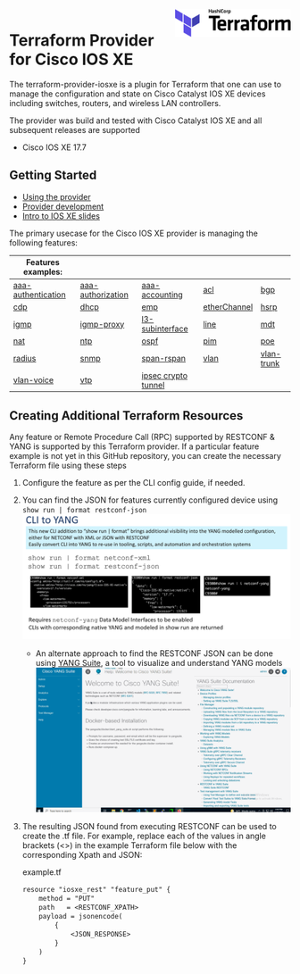 <a href="https://terraform.io">
    <img src=".github/terraform_logo.svg" alt="Terraform logo" title="Terraform" align="right" height="50" />
</a>

# Terraform Provider for Cisco IOS XE

The terraform-provider-iosxe is a plugin for Terraform that one can use to manage the configuration and state on Cisco Catalyst IOS XE devices including switches, routers, and wireless LAN controllers.

The provider was build and tested with Cisco Catalyst IOS XE and all subsequent releases are supported
- Cisco IOS XE 17.7

## Getting Started

- [Using the provider](docs/index.md)
- [Provider development](./DEVELOPMENT.md)
- [Intro to IOS XE slides](docs/resources/intro_to_terraform_video.pdf)


The primary usecase for the Cisco IOS XE provider is managing the following features:

| Features examples: |  |  |  |  | 
| ---- | ---- |---- |---- |---- |
| [aaa-authentication](./examples/examples_tf/aaa-authentication.tf)  | [aaa-authorization](./examples/examples_tf/aaa-authorization.tf)  | [aaa-accounting](./examples/examples_tf/aaa-accounting.tf)  | [acl](./examples/examples_tf/acl.tf)  | [bgp](./examples/examples_tf/bgp.tf)  |
| [cdp](./examples/examples_tf/cdp.tf)  | [dhcp](./examples/examples_tf/dhcp.tf)  | [emp](./examples/examples_tf/emp.tf)  | [etherChannel](./examples/examples_tf/etherChannel.tf)  | [hsrp](./examples/examples_tf/hsrp.tf)  
| [igmp](./examples/examples_tf/igmp.tf)  | [igmp-proxy](./examples/examples_tf/igmp-proxy.tf)  | [l3-subinterface](./examples/examples_tf/l3-subinterface.tf)  | [line](./examples/examples_tf/line.tf)  | [mdt](./examples/examples_tf/mdt.tf)  |
| [nat](./examples/examples_tf/nat.tf)  | [ntp](./examples/examples_tf/ntp.tf)  | [ospf](./examples/examples_tf/ospf.tf)  | [pim](./examples/examples_tf/pim.tf)  | [poe](./examples/examples_tf/poe.tf)  | 
| [radius](./examples/examples_tf/radius.tf)  | [snmp](./examples/examples_tf/snmp.tf)  | [span-rspan](./examples/examples_tf/span-rspan.tf)  | [vlan](./examples/examples_tf/vlan.tf)  | [vlan-trunk](./examples/examples_tf/vlan-trunk.tf)  | 
| [vlan-voice](./examples/examples_tf/vlan-voice.tf)  | [vtp](./examples/examples_tf/vtp.tf) | [ipsec crypto tunnel](./examples/examples_tf/crypto-tunnel.tf) |

## Creating Additional Terraform Resources
Any feature or Remote Procedure Call (RPC) supported by RESTCONF & YANG is supported by this Terraform provider. If a particular feature example is not yet in this GitHub repository, you can create the necessary Terraform file using these steps
1.	Configure the feature as per the CLI config guide, if needed.
1.	You can find the JSON for features currently configured device using `show run | format restconf-json` ![](cli2yang.png)
    -	An alternate approach to find the RESTCONF JSON can be done using [YANG Suite](https://github.com/CiscoDevNet/yangsuite), a tool to visualize and understand YANG models
    ![](restconf_with_yang_suite.gif)
1.  The resulting JSON found from executing RESTCONF can be used to create the .tf file. For example, replace each of the values in angle brackets (<>) in the example Terraform file below with the corresponding Xpath and JSON:

    example.tf
    ```
    resource "iosxe_rest" "feature_put" {
        method = "PUT"
        path   = <RESTCONF_XPATH>
        payload = jsonencode(    
            {
                <JSON_RESPONSE>
            }
        )
    }
    ```
